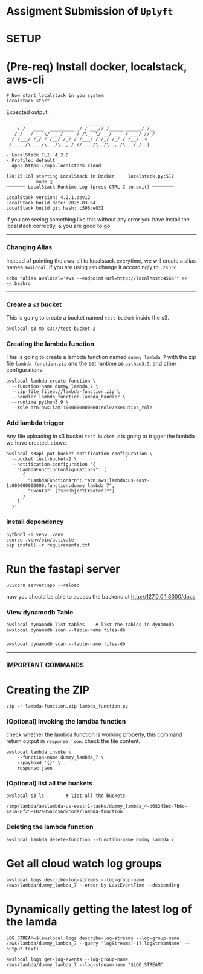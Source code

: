 # Assigment Submission of `Uplyft`


# SETUP 
# (Pre-req) Install docker, localstack, aws-cli
```
# Now start localstack in you system 
localstack start  
```

Expected output: 
``` 
     __                     _______ __             __
    / /   ____  _________ _/ / ___// /_____ ______/ /__
   / /   / __ \/ ___/ __ `/ /\__ \/ __/ __ `/ ___/ //_/
  / /___/ /_/ / /__/ /_/ / /___/ / /_/ /_/ / /__/ ,<
 /_____/\____/\___/\__,_/_//____/\__/\__,_/\___/_/|_|

- LocalStack CLI: 4.2.0
- Profile: default
- App: https://app.localstack.cloud

[20:15:16] starting LocalStack in Docker     localstack.py:512
           mode 🐳                                            
─────── LocalStack Runtime Log (press CTRL-C to quit) ────────

LocalStack version: 4.2.1.dev12
LocalStack build date: 2025-03-04
LocalStack build git hash: c596ce031

```
If you are seeing something like this without any error you have install the localstack correctly, & you are good to go. 

---
### Changing Alias 
Instead of pointing the aws-cli to localstack everytime, we will create a alias names `awslocal`, if you are using `zsh` change it accordingly to `.zshrc`
```
echo "alias awslocal='aws --endpoint-url=http://localhost:4566'" >> ~/.bashrc
```
---


### Create a `s3` bucket
This is going to create a bucket named `test-bucket` inside the s3.  
```
awslocal s3 mb s3://test-bucket-2 
```

### Creating the lambda function 
This is going to create a lambda function named `dummy_lambda_7` with the zip file `lambda-function.zip` and the set runtime as `python3.9`, and other configurations.   
```
awslocal lambda create-function \
  --function-name dummy_lambda_7 \
  --zip-file fileb://lambda-function.zip \
  --handler lambda_function.lambda_handler \
  --runtime python3.9 \
  --role arn:aws:iam::000000000000:role/execution_role
```


### Add lambda trigger 
Any file uploading in s3 bucket `test-bucket-2` is going to trigger the lambda we have created. above. 
```
awslocal s3api put-bucket-notification-configuration \
  --bucket test-bucket-2 \
  --notification-configuration '{
    "LambdaFunctionConfigurations": [
      {
        "LambdaFunctionArn": "arn:aws:lambda:us-east-1:000000000000:function:dummy_lambda_7",
        "Events": ["s3:ObjectCreated:*"]
      }
    ]
  }'
```


### install dependency 
```
python3 -m venv .venv
source .venv/bin/activate
pip install -r requirements.txt
```


# Run the fastapi server 
```
uvicorn server:app --reload
```
now you should be able to access the backend at http://127.0.0.1:8000/docs

### View dynamodb Table 
```
awslocal dynamodb list-tables    # list the tables in dynamodb 
awslocal dynamodb scan --table-name files-db
```

### 
```
awslocal dynamodb scan --table-name files-db
```


---
### IMPORTANT COMMANDS


# Creating the ZIP 
```
zip -r lambda-function.zip lambda_function.py
```

### (Optional) Invoking the lamdba function 
check whether the lambda function is working properly, this command return output in `response.json`. check the file content.   

```
awslocal lambda invoke \
    --function-name dummy_lambda_7 \
    --payload '{}' \
    response.json
```



### (Optional) list all the buckets 
```
awslocal s3 ls        # list all the buckets  
```


```
/tmp/lambda/awslambda-us-east-1-tasks/dummy_lambda_4-d68245ec-7b6c-4e1a-8f25-102a05acd56d/code/lambda-function
``` 



### Deleting the lambda function 
```
awslocal lambda delete-function --function-name dummy_lambda_7
```


# Get all cloud watch log groups 
```
awslocal logs describe-log-streams --log-group-name /aws/lambda/dummy_lambda_7 --order-by LastEventTime --descending
```



# Dynamically getting the latest log of the lamda 
```
LOG_STREAM=$(awslocal logs describe-log-streams --log-group-name /aws/lambda/dummy_lambda_7 --query 'logStreams[-1].logStreamName' --output text)

awslocal logs get-log-events --log-group-name /aws/lambda/dummy_lambda_7 --log-stream-name "$LOG_STREAM"
```

